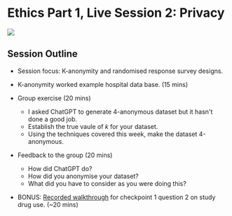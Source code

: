 # Ethics Part 1, Live Session 2: Privacy

![](readme-preview-image.png)

## Session Outline 

- Session focus: K-anonymity and randomised response survey designs. 

- K-anonymity worked example hospital data base. (15 mins)

- Group exercise (20 mins)
	- I asked ChatGPT to generate 4-anonymous dataset but it hasn't done a good job. 
	- Establish the true vaule of $k$ for your dataset. 
	- Using the techniques covered this week, make the dataset 4-anonymous. 

- Feedback to the group (20 mins) 
	- How did ChatGPT do?
	- How did you anonymise your dataset? 
	- What did you have to consider as you were doing this?

- BONUS: [Recorded walkthrough](https://youtu.be/Dms_toP_4s0) for checkpoint 1 question 2 on study drug use. (~20 mins)

